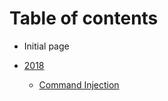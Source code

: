 # Table of contents

* Initial page

* [2018](2018/README.md)
    * [Command Injection](2018/Command_Injection.md)

